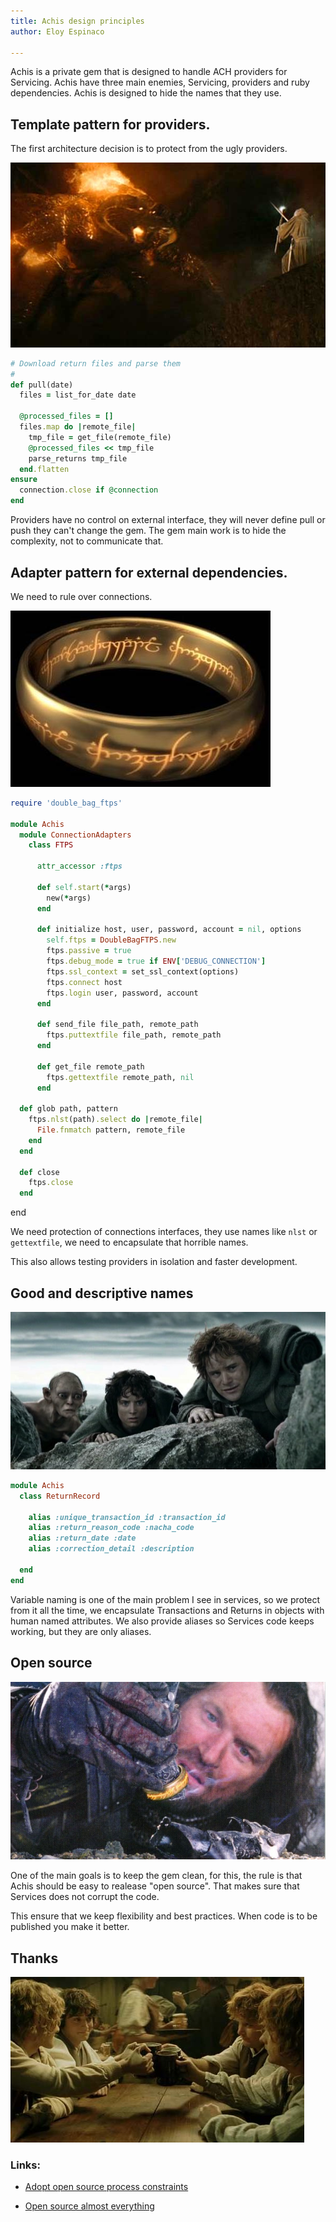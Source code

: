 ```yaml
---
title: Achis design principles
author: Eloy Espinaco

---
```


Achis is a private gem that is designed to handle ACH providers for
Servicing. Achis have three main enemies, Servicing, providers and ruby
dependencies. Achis is designed to hide the names that they use.

## Template pattern for providers.

The first architecture decision is to protect from the ugly providers.

![> You shall not pass](/images/you-shall-not-pass.jpg)

~~~ ruby
# Download return files and parse them
#
def pull(date)
  files = list_for_date date

  @processed_files = []
  files.map do |remote_file|
    tmp_file = get_file(remote_file)
    @processed_files << tmp_file
    parse_returns tmp_file
  end.flatten
ensure
  connection.close if @connection
end
~~~

Providers have no control on external interface, they will never
define pull or push they can't change the gem. The gem main work is to
hide the complexity, not to communicate that.

## Adapter pattern for external dependencies.

We need to rule over connections.

![> One ring to rule them all](/images/one-ring-to-rule-them-all.jpg)

~~~ ruby
require 'double_bag_ftps'

module Achis
  module ConnectionAdapters
    class FTPS

      attr_accessor :ftps

      def self.start(*args)
        new(*args)
      end

      def initialize host, user, password, account = nil, options
        self.ftps = DoubleBagFTPS.new
        ftps.passive = true
        ftps.debug_mode = true if ENV['DEBUG_CONNECTION']
        ftps.ssl_context = set_ssl_context(options)
        ftps.connect host
        ftps.login user, password, account
      end

      def send_file file_path, remote_path
        ftps.puttextfile file_path, remote_path
      end

      def get_file remote_path
        ftps.gettextfile remote_path, nil
      end

  def glob path, pattern
    ftps.nlst(path).select do |remote_file|
      File.fnmatch pattern, remote_file
    end
  end

  def close
    ftps.close
  end
~~~

end

We need protection of connections interfaces, they use names like
`nlst` or `gettextfile`, we need to encapsulate that horrible names.

This also allows testing providers in isolation and faster development.

## Good and descriptive names

![> We need to work with gollum](/images/working-with-gollum.jpg)

~~~ ruby
module Achis
  class ReturnRecord

    alias :unique_transaction_id :transaction_id
    alias :return_reason_code :nacha_code
    alias :return_date :date
    alias :correction_detail :description

  end
end
~~~

Variable naming is one of the main problem I see in services, so we
protect from it all the time, we encapsulate Transactions and Returns in
objects with human named attributes. We also provide aliases so Services
code keeps working, but they are only aliases.

## Open source

![> Keep corruption away](/images/isildur.jpg)

One of the main goals is to keep the gem clean, for this, the rule is
that Achis should be easy to realease "open source". That makes sure
that Services does not corrupt the code.

This ensure that we keep flexibility and best practices. When code is to
be published you make it better.

## Thanks

![Enjoy](/images/the-green-dragon.jpg)

### Links:

- [Adopt open source process constraints][1]

- [Open source almost everything][2]

 [1]: http://tomayko.com/writings/adopt-an-open-source-process-constraints
 [2]: http://tom.preston-werner.com/2011/11/22/open-source-everything.html
